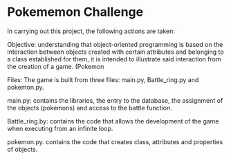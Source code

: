 # Pokememon Challenge

In carrying out this project, the following actions are taken:

Objective: understanding that object-oriented programming is based on the interaction between objects created with certain attributes and belonging to a class established for them, it is intended to illustrate said interaction from the creation of a game. (Pokemon

Files: The game is built from three files: main.py, Battle_ring.py and pokemon.py.

main.py: contains the libraries, the entry to the database, the assignment of the objects (pokemons) and access to the battle function.

Battle_ring.by: contains the code that allows the development of the game when executing from an infinite loop.

pokemon.py. contains the code that creates class, attributes and properties of objects.
